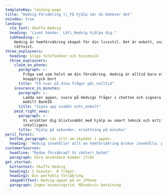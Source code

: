 ```yaml
---
templateKey: landing-page
title: "Hedvig Försäkring |\_Få hjälp när du behöver det"
noindex: true
landing:
  cta_text: Skaffa Hedvig
  heading: "Livet händer. Låt\_Hedvig hjälpa dig."
  subheading: >-
    Hedvig är hemförsäkring skapat för din livsstil. Det är enkelt, snabbt och
    rättvist.
three_explainers:
  heading: Slipp telefonköer och hissmusik
  three_explainers:
    claim_on_phone:
      paragraph: >-
        Fråga vad som helst om din försäkring. Hedvig är alltid bara ett
        knapptryck bort
      title: "Få svar på dina frågor på\_nolltid"
    insurance_in_minutes:
      paragraph: >-
        Ladda ner appen, svara på Hedvigs frågor i chatten och signera med
        mobilt BankID
      title: "Signa upp snabbt och\_enkelt"
    paid_right_away:
      paragraph: >-
        Vi ersätter dig blixtsnabbt med hjälp av smart teknik och artificiell
        intelligens
      title: 'Hjälp på sekunder, ersättning på minuter'
peril_forest:
  bottom_paragraph: Läs allt om skyddet i appen.
  heading: 'Hedvig innehåller allt en hemförsäkring brukar innehålla, plus drulle'
customerSources:
  headline: "Redan försäkrad? Vi sköter\_bytet"
  paragraph: Våra användare kommer ifrån
get_started:
  buttontext: Skaffa Hedvig
  heading1: 2 minuter. 8 frågor.
  heading2: Din perfekta försäkring.
  imageAltText: Hedvig-appen på en iPhone
  paragraph: Ingen bindningstid. Månadsvis betalning
---
```


